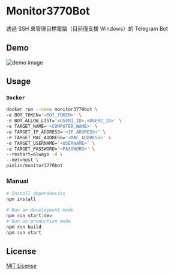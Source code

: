 # Monitor3770Bot

透過 SSH 來管理目標電腦（目前僅支援 Windows）的 Telegram Bot

## Demo

![demo image](https://imgur.com/iZilozZ.jpg)

## Usage

### `Docker`

```bash
docker run --name monitor3770bot \
-e BOT_TOKEN='<BOT_TOKEN>' \
-e BOT_ALLOW_LIST='<USER1_ID>,<USER2_ID>' \
-e TARGET_NAME='<COMPUTER_NAME>' \
-e TARGET_IP_ADDRESS='<IP_ADDRESS>' \
-e TARGET_MAC_ADDRESS='<MAC_ADDRESS>' \
-e TARGET_USERNAME='<USERNAME>' \
-e TARGET_PASSWORD='<PASSWORD>' \
--restart=always -d \
--net=host \
pinlin/monitor3770bot
```

### Manual

```bash
# Install dependencies
npm install

# Run on development mode
npm run start:dev
# Run on production mode
npm run build
npm run start
```

## License
[MIT License](LICENSE)
